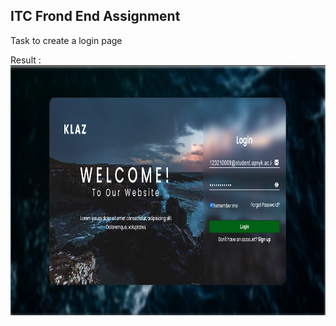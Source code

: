 ## ITC Frond End Assignment 

Task to create a login page

Result : <br>
<img src="https://github.com/AbdanulIkhlas/login-page/blob/main/doc/documentation.png" align="left" height="400"> 
